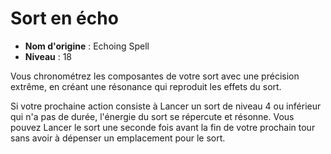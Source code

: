 # Sort en écho

 * **Nom d'origine** : Echoing Spell
 * **Niveau** : 18


<p>Vous chronométrez les composantes de votre sort avec une précision extrême, en créant une résonance qui reproduit les effets du sort.</p>
<p>Si votre prochaine action consiste à Lancer un sort de niveau 4 ou inférieur qui n'a pas de durée, l'énergie du sort se répercute et résonne. Vous pouvez Lancer le sort une seconde fois avant la fin de votre prochain tour sans avoir à dépenser un emplacement pour le sort.</p>